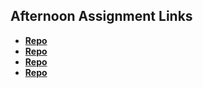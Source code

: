 ## Afternoon Assignment Links

* **[Repo](https://github.com/Kolby-Strang/vue-playground)**
* **[Repo](https://github.com/DavidLiamB/GiftedVue)**
* **[Repo](https://github.com/Kolby-Strang/vue_gregslist)**
* **[Repo](https://github.com/Kolby-Strang/Blogger)**
